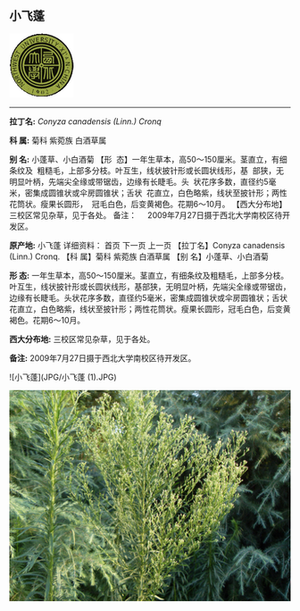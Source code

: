 ## 小飞蓬

![西北大学校园网络植物志](JPG/nwu.gif)

---

**拉丁名:**  _Conyza canadensis (Linn.) Cronq_

**科 属:** 菊科 紫菀族 白酒草属

**别 名:** 小蓬草、小白酒菊
【形  态】一年生草本，高50～150厘米。茎直立，有细条纹及
 粗糙毛，上部多分枝。叶互生，线状披针形或长圆状线形，基
 部狭，无明显叶柄，先端尖全缘或带锯齿，边缘有长睫毛。头 
 状花序多数，直径约5毫米，密集成圆锥状或伞房圆锥状；舌状
 花直立，白色略紫，线状至披针形；两性花筒状。瘦果长圆形，
 冠毛白色，后变黄褐色。花期6～10月。
【西大分布地】三校区常见杂草，见于各处。
备注：
    2009年7月27日摄于西北大学南校区待开发区。


**原产地:** 小飞蓬
详细资料： 首页 下一页 上一页
【拉丁名】Conyza canadensis (Linn.) Cronq.
【科 属】菊科 紫菀族 白酒草属
【别 名】小蓬草、小白酒菊

**形  态:** 一年生草本，高50～150厘米。茎直立，有细条纹及粗糙毛，上部多分枝。叶互生，线状披针形或长圆状线形，基部狭，无明显叶柄，先端尖全缘或带锯齿，边缘有长睫毛。头状花序多数，直径约5毫米，密集成圆锥状或伞房圆锥状；舌状花直立，白色略紫，线状至披针形；两性花筒状。瘦果长圆形，冠毛白色，后变黄褐色。花期6～10月。

**西大分布地:** 三校区常见杂草，见于各处。

**备注:** 2009年7月27日摄于西北大学南校区待开发区。

![小飞蓬](JPG/小飞蓬 (1).JPG) 

![小飞蓬](JPG/小飞蓬.JPG) 

